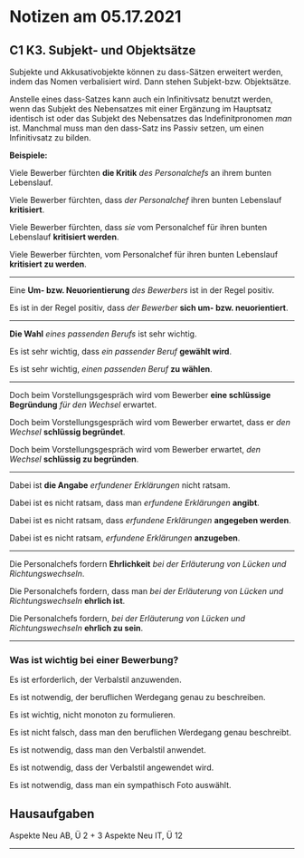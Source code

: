 # Notizen am 05.17.2021

## C1 K3. Subjekt- und Objektsätze

Subjekte und Akkusativobjekte können zu dass-Sätzen erweitert werden, indem das Nomen verbalisiert wird. Dann stehen Subjekt-bzw. Objektsätze.

Anstelle eines dass-Satzes kann auch ein Infinitivsatz benutzt werden, wenn das Subjekt des Nebensatzes mit einer Ergänzung im Hauptsatz identisch ist oder das Subjekt des Nebensatzes das Indefinitpronomen _man_ ist. Manchmal muss man den dass-Satz ins Passiv setzen, um einen Infinitivsatz zu bilden.

**Beispiele:**

Viele Bewerber fürchten **die Kritik** _des Personalchefs_ an ihrem bunten Lebenslauf.

Viele Bewerber fürchten, dass _der Personalchef_ ihren bunten Lebenslauf **kritisiert**.

Viele Bewerber fürchten, dass _sie_ vom Personalchef für ihren bunten Lebenslauf **kritisiert werden**.

Viele Bewerber fürchten, vom Personalchef für ihren bunten Lebenslauf **kritisiert zu werden**.

---

Eine **Um- bzw. Neuorientierung** _des Bewerbers_ ist in der Regel positiv.

Es ist in der Regel positiv, dass _der Bewerber_ **sich um- bzw. neuorientiert**.

---

**Die Wahl** _eines passenden Berufs_ ist sehr wichtig.

Es ist sehr wichtig, dass _ein passender Beruf_ **gewählt wird**.

Es ist sehr wichtig, _einen passenden Beruf_ **zu wählen**.

---

Doch beim Vorstellungsgespräch wird vom Bewerber **eine schlüssige Begründung** _für den Wechsel_ erwartet.

Doch beim Vorstellungsgespräch wird vom Bewerber erwartet, dass er _den Wechsel_ **schlüssig begründet**.

Doch beim Vorstellungsgespräch wird vom Bewerber erwartet, _den Wechsel_ **schlüssig zu begründen**.

---

Dabei ist **die Angabe** _erfundener Erklärungen_ nicht ratsam.

Dabei ist es nicht ratsam, dass man _erfundene Erklärungen_ **angibt**.

Dabei ist es nicht ratsam, dass _erfundene Erklärungen_ **angegeben werden**.

Dabei ist es nicht ratsam, _erfundene Erklärungen_ **anzugeben**.

---

Die Personalchefs fordern **Ehrlichkeit** _bei der Erläuterung von Lücken und Richtungswechseln_.

Die Personalchefs fordern, dass man _bei der Erläuterung von Lücken und Richtungswechseln_ **ehrlich ist**.

Die Personalchefs fordern, _bei der Erläuterung von Lücken und Richtungswechseln_ **ehrlich zu sein**.

----

### Was ist wichtig bei einer Bewerbung?

Es ist erforderlich, der Verbalstil anzuwenden.

Es ist notwendig, der beruflichen Werdegang  genau zu beschreiben.

Es ist wichtig, nicht monoton zu formulieren.

Es ist nicht falsch, dass man den beruflichen Werdegang genau beschreibt.

Es ist notwendig, dass man den Verbalstil anwendet.

Es ist notwendig, dass der Verbalstil angewendet wird.

Es ist notwendig, dass man ein sympathisch Foto auswählt.

## Hausaufgaben

Aspekte Neu AB, Ü 2 + 3
Aspekte Neu IT, Ü 12


--------
